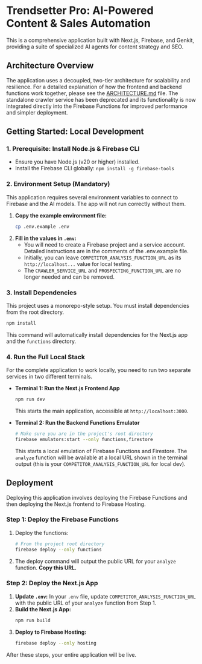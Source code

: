 # Trendsetter Pro: AI-Powered Content & Sales Automation

This is a comprehensive application built with Next.js, Firebase, and Genkit, providing a suite of specialized AI agents for content strategy and SEO.

## Architecture Overview

The application uses a decoupled, two-tier architecture for scalability and resilience. For a detailed explanation of how the frontend and backend functions work together, please see the [ARCHITECTURE.md](ARCHITECTURE.md) file. The standalone crawler service has been deprecated and its functionality is now integrated directly into the Firebase Functions for improved performance and simpler deployment.

## Getting Started: Local Development

### 1. Prerequisite: Install Node.js & Firebase CLI

- Ensure you have Node.js (v20 or higher) installed.
- Install the Firebase CLI globally: `npm install -g firebase-tools`

### 2. Environment Setup (Mandatory)

This application requires several environment variables to connect to Firebase and the AI models. The app will not run correctly without them.

1.  **Copy the example environment file:**
    ```bash
    cp .env.example .env
    ```
2.  **Fill in the values in `.env`:**
    -   You will need to create a Firebase project and a service account. Detailed instructions are in the comments of the .env.example file.
    -   Initially, you can leave `COMPETITOR_ANALYSIS_FUNCTION_URL` as its `http://localhost...` value for local testing.
    -   The `CRAWLER_SERVICE_URL` and `PROSPECTING_FUNCTION_URL` are no longer needed and can be removed.

### 3. Install Dependencies

This project uses a monorepo-style setup. You must install dependencies from the root directory.

```bash
npm install
```
This command will automatically install dependencies for the Next.js app and the `functions` directory.

### 4. Run the Full Local Stack

For the complete application to work locally, you need to run two separate services in two different terminals.

-   **Terminal 1: Run the Next.js Frontend App**
    ```bash
    npm run dev
    ```
    This starts the main application, accessible at `http://localhost:3000`.

-   **Terminal 2: Run the Backend Functions Emulator**
    ```bash
    # Make sure you are in the project's root directory
    firebase emulators:start --only functions,firestore
    ```
    This starts a local emulation of Firebase Functions and Firestore. The `analyze` function will be available at a local URL shown in the terminal output (this is your `COMPETITOR_ANALYSIS_FUNCTION_URL` for local dev).

## Deployment

Deploying this application involves deploying the Firebase Functions and then deploying the Next.js frontend to Firebase Hosting.

### Step 1: Deploy the Firebase Functions

1.  Deploy the functions:
    ```bash
    # From the project root directory
    firebase deploy --only functions
    ```
2.  The deploy command will output the public URL for your `analyze` function. **Copy this URL.**

### Step 2: Deploy the Next.js App

1.  **Update `.env`:** In your `.env` file, update `COMPETITOR_ANALYSIS_FUNCTION_URL` with the public URL of your `analyze` function from Step 1.
2.  **Build the Next.js App:**
    ```bash
    npm run build
    ```
3.  **Deploy to Firebase Hosting:**
    ```bash
    firebase deploy --only hosting
    ```

After these steps, your entire application will be live.
